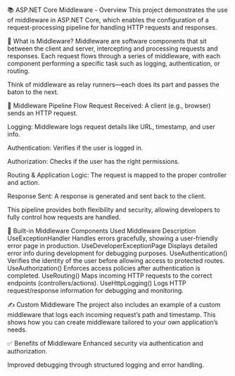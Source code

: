 📚 ASP.NET Core Middleware - Overview
This project demonstrates the use of middleware in ASP.NET Core, which enables the configuration of a request-processing pipeline for handling HTTP requests and responses.

🧱 What is Middleware?
Middleware are software components that sit between the client and server, intercepting and processing requests and responses. Each request flows through a series of middleware, with each component performing a specific task such as logging, authentication, or routing.

Think of middleware as relay runners—each does its part and passes the baton to the next.

🚀 Middleware Pipeline Flow
Request Received: A client (e.g., browser) sends an HTTP request.

Logging: Middleware logs request details like URL, timestamp, and user info.

Authentication: Verifies if the user is logged in.

Authorization: Checks if the user has the right permissions.

Routing & Application Logic: The request is mapped to the proper controller and action.

Response Sent: A response is generated and sent back to the client.

This pipeline provides both flexibility and security, allowing developers to fully control how requests are handled.

🧰 Built-in Middleware Components Used
Middleware	Description
UseExceptionHandler	Handles errors gracefully, showing a user-friendly error page in production.
UseDeveloperExceptionPage	Displays detailed error info during development for debugging purposes.
UseAuthentication()	Verifies the identity of the user before allowing access to protected routes.
UseAuthorization()	Enforces access policies after authentication is completed.
UseRouting()	Maps incoming HTTP requests to the correct endpoints (controllers/actions).
UseHttpLogging()	Logs HTTP request/response information for debugging and monitoring.

✍️ Custom Middleware
The project also includes an example of a custom middleware that logs each incoming request’s path and timestamp. This shows how you can create middleware tailored to your own application’s needs.

✅ Benefits of Middleware
Enhanced security via authentication and authorization.

Improved debugging through structured logging and error handling.

